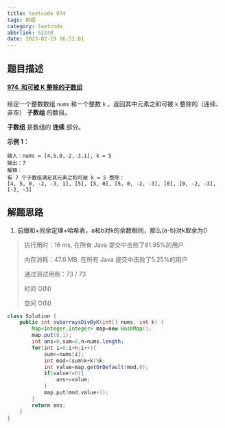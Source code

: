 ```yaml
---
title: leetcode 974
tags: 刷题
category: leetcode
abbrlink: 52330
date: 2023-02-19 16:52:01
---
```


## 题目描述

#### [974. 和可被 K 整除的子数组](https://leetcode.cn/problems/subarray-sums-divisible-by-k/)



给定一个整数数组 `nums` 和一个整数 `k` ，返回其中元素之和可被 `k` 整除的（连续、非空） **子数组** 的数目。

**子数组** 是数组的 **连续** 部分。

 

**示例 1：**

```
输入：nums = [4,5,0,-2,-3,1], k = 5
输出：7
解释：
有 7 个子数组满足其元素之和可被 k = 5 整除：
[4, 5, 0, -2, -3, 1], [5], [5, 0], [5, 0, -2, -3], [0], [0, -2, -3], [-2, -3]
```



## 解题思路

1. 前缀和+同余定理+哈希表，a和b对k的余数相同，那么(a-b)对k取余为0

> 执行用时：16 ms, 在所有 Java 提交中击败了81.95%的用户
>
> 内存消耗：47.6 MB, 在所有 Java 提交中击败了5.25%的用户
>
> 通过测试用例：73 / 73
>
> 时间 O(N)
>
> 空间 O(N)

```java
class Solution {
    public int subarraysDivByK(int[] nums, int k) {
        Map<Integer,Integer> map=new HashMap();
        map.put(0,1);
        int ans=0,sum=0,n=nums.length;
        for(int i=0;i<n;i++){
            sum+=nums[i];
            int mod=(sum%k+k)%k;
            int value=map.getOrDefault(mod,0);
            if(value!=0){
                ans+=value;
            }
            map.put(mod,value+1);
        }
        return ans;
    }
}
```

